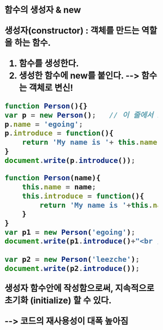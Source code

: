 <h1> 함수의 생성자 & new

생성자(constructor) : 객체를 만드는 역할을 하는 함수.

1. 함수를 생성한다.
2. 생성한 함수에 new를 붙인다. --> 함수는 객체로 변신!

```javascript
function Person(){}
var p = new Person();   // 이 줄에서 Person을 '생성자'라고 함.
p.name = 'egoing';
p.introduce = function(){
    return 'My name is '+ this.name; 
}
document.write(p.introduce());
```



```javascript
function Person(name){
    this.name = name;
    this.introduce = function(){       
        return 'My name is '+this.name; 
    }   
}
var p1 = new Person('egoing');
document.write(p1.introduce()+"<br />");
 
var p2 = new Person('leezche');
document.write(p2.introduce());
```

생성자 함수안에 작성함으로써, 지속적으로 초기화 (initialize) 할 수 있다. 

--> 코드의 재사용성이 대폭 높아짐